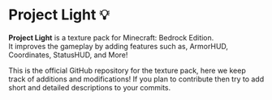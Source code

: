 # Project Light 💡
**Project Light** is a texture pack for Minecraft: Bedrock Edition. 
<br>It improves the gameplay by adding features such as, ArmorHUD, Coordinates, StatusHUD, and More!

This is the official GitHub repository for the texture pack, here we keep track of additions and modifications!
If you plan to contribute then try to add short and detailed descriptions to your commits.
